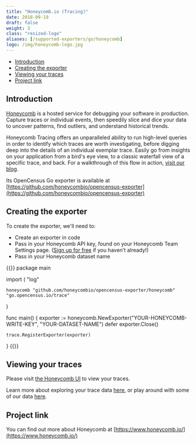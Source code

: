 ```yaml
---
title: "Honeycomb.io (Tracing)"
date: 2018-09-19
draft: false
weight: 3
class: "resized-logo"
aliases: [/supported-exporters/go/honeycomb]
logo: /img/honeycomb-logo.jpg
---
```


- [Introduction](#introduction)
- [Creating the exporter](#creating-the-exporter)
- [Viewing your traces](#viewing-your-traces)
- [Project link](#project-link)

## Introduction

[Honeycomb](www.honeycomb.io) is a hosted service for debugging your software in production. Capture traces or individual events, then speedily slice and dice your data to uncover patterns, find outliers, and understand historical trends.

Honeycomb Tracing offers an unparalleled ability to run high-level queries in order to identify which traces are worth investigating, before digging deep into the details of an individual exemplar trace. Easily go from insights on your application from a bird's eye view, to a classic waterfall view of a specific trace, and back. For a walkthrough of this flow in action, [visit our blog](https://www.honeycomb.io/blog/2018/07/there-and-back-again-a-honeycomb-tracing-story/).

Its OpenCensus Go exporter is available at [https://github.com/honeycombio/opencensus-exporter](https://github.com/honeycombio/opencensus-exporter)

## Creating the exporter

To create the exporter, we'll need to:

- Create an exporter in code
- Pass in your Honeycomb API key, found on your Honeycomb Team Settings page. ([Sign up for free](https://ui.honeycomb.io/signup) if you haven’t already!)
- Pass in your Honeycomb dataset name

{{<highlight go>}}
package main

import (
    "log"

    honeycomb "github.com/honeycombio/opencensus-exporter/honeycomb"
    "go.opencensus.io/trace"
)

func main() {
    exporter := honeycomb.NewExporter("YOUR-HONEYCOMB-WRITE-KEY", "YOUR-DATASET-NAME")
    defer exporter.Close()

    trace.RegisterExporter(exporter)

}
{{</highlight>}}

## Viewing your traces

Please visit [the Honeycomb UI](https://ui.honeycomb.io/) to view your traces.

Learn more about exploring your trace data [here](https://docs.honeycomb.io/working-with-data/tracing/explore-trace-data/), or play around with some of our data [here](play.honeycomb.io/tracing).

## Project link

You can find out more about Honeycomb at [https://www.honeycomb.io/](https://www.honeycomb.io/)
